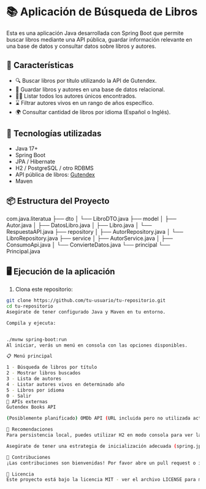 # 📚 Aplicación de Búsqueda de Libros

Esta es una aplicación Java desarrollada con Spring Boot que permite buscar libros mediante una API pública, guardar información relevante en una base de datos y consultar datos sobre libros y autores.

## 🚀 Características

- 🔍 Buscar libros por título utilizando la API de Gutendex.
- 📖 Guardar libros y autores en una base de datos relacional.
- 👨‍💼 Listar todos los autores únicos encontrados.
- ⌛ Filtrar autores vivos en un rango de años específico.
- 🌍 Consultar cantidad de libros por idioma (Español o Inglés).

## 🧰 Tecnologías utilizadas

- Java 17+
- Spring Boot
- JPA / Hibernate
- H2 / PostgreSQL / otro RDBMS
- API pública de libros: [Gutendex](https://gutendex.com/)
- Maven

## 📦 Estructura del Proyecto

com.java.literatua
├── dto
│ └── LibroDTO.java
├── model
│ ├── Autor.java
│ ├── DatosLibro.java
│ ├── Libro.java
│ └── RespuestaAPI.java
├── repository
│ ├── AutorRepository.java
│ └── LibroRepository.java
├── service
│ ├── AutorService.java
│ ├── ConsumoApi.java
│ └── ConvierteDatos.java
└── principal
└── Principal.java



## 🖥️ Ejecución de la aplicación

1. Clona este repositorio:

```bash
git clone https://github.com/tu-usuario/tu-repositorio.git
cd tu-repositorio
Asegúrate de tener configurado Java y Maven en tu entorno.

Compila y ejecuta:


./mvnw spring-boot:run
Al iniciar, verás un menú en consola con las opciones disponibles.

📋 Menú principal

1 - Búsqueda de libros por título
2 - Mostrar libros buscados
3 - Lista de autores
4 - Listar autores vivos en determinado año
5 - Libros por idioma
0 - Salir
📡 APIs externas
Gutendex Books API

(Posiblemente planificado) OMDb API (URL incluida pero no utilizada actualmente)

🧪 Recomendaciones
Para persistencia local, puedes utilizar H2 en modo consola para ver la base de datos (http://localhost:8080/h2-console).

Asegúrate de tener una estrategia de inicialización adecuada (spring.jpa.hibernate.ddl-auto=create/update en application.properties).

🤝 Contribuciones
¡Las contribuciones son bienvenidas! Por favor abre un pull request o issue para mejorar el proyecto.

📄 Licencia
Este proyecto está bajo la licencia MIT - ver el archivo LICENSE para más detalles.


